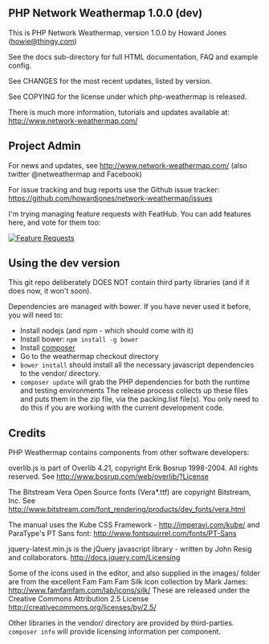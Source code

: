 ## PHP Network Weathermap 1.0.0 (dev)

This is PHP Network Weathermap, version 1.0.0 by Howard Jones (howie@thingy.com)

See the docs sub-directory for full HTML documentation, FAQ and example config.

See CHANGES for the most recent updates, listed by version.

See COPYING for the license under which php-weathermap is released.

There is much more information, tutorials and updates available at:
    http://www.network-weathermap.com/

## Project Admin 

For news and updates, see http://www.network-weathermap.com/
(also twitter @netweathermap and Facebook)

For issue tracking and bug reports use the Github issue tracker: https://github.com/howardjones/network-weathermap/issues  

I'm trying managing feature requests with FeatHub. You can add features here, and vote for them too:

[![Feature Requests](http://feathub.com/howardjones/network-weathermap?format=svg)](http://feathub.com/howardjones/network-weathermap)

## Using the dev version

This git repo deliberately DOES NOT contain third party libraries (and if it does now, it won't soon).

Dependencies are managed with bower. If you have never used it before, you will need to:

* Install nodejs (and npm - which should come with it)
* Install bower: `npm install -g bower`
* Install [composer](https://getcomposer.org/)
* Go to the weathermap checkout directory
* `bower install` should install all the necessary javascript dependencies to the vendor/ directory.
* `composer update` will grab the PHP dependencies for both the runtime and testing environments
The release process collects up these files and puts them in the zip file, via the packing.list file(s). You only need to do this if you are working with the current development code.

## Credits

PHP Weathermap contains components from other software developers:

overlib.js is part of Overlib 4.21, copyright Erik Bosrup 1998-2004. All rights reserved.
See http://www.bosrup.com/web/overlib/?License

The Bitstream Vera Open Source fonts (Vera*.ttf) are copyright Bitstream, Inc.
See http://www.bitstream.com/font_rendering/products/dev_fonts/vera.html

The manual uses the Kube CSS Framework - http://imperavi.com/kube/
and ParaType's PT Sans font: http://www.fontsquirrel.com/fonts/PT-Sans

jquery-latest.min.js is the jQuery javascript library - written by John Resig and collaborators.
http://docs.jquery.com/Licensing

Some of the icons used in the editor, and also supplied in the images/ folder are
from the excellent Fam Fam Fam Silk icon collection by Mark James: 
   http://www.famfamfam.com/lab/icons/silk/
These are released under the Creative Commons Attribution 2.5 License
   http://creativecommons.org/licenses/by/2.5/

Other libraries in the vendor/ directory are provided by third-parties. `composer info` will
provide licensing information per component.